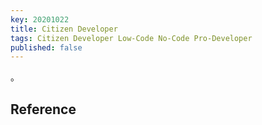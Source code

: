 ```yaml
---
key: 20201022
title: Citizen Developer
tags: Citizen Developer Low-Code No-Code Pro-Developer 
published: false
---
```


。<!--more-->

## Reference
